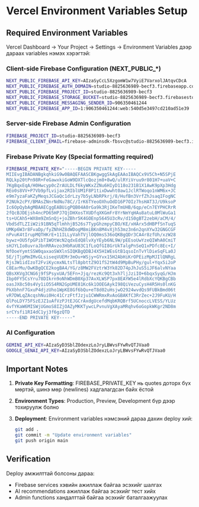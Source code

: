 # Vercel Environment Variables Setup

## Required Environment Variables

Vercel Dashboard → Your Project → Settings → Environment Variables дээр дараах variables нэмэх хэрэгтэй:

### Client-side Firebase Configuration (NEXT_PUBLIC_*)
```bash
NEXT_PUBLIC_FIREBASE_API_KEY=AIzaSyCcL5XzgomW1w7VyiE7VarxolJAtqvCDcA
NEXT_PUBLIC_FIREBASE_AUTH_DOMAIN=studio-8825636989-becf3.firebaseapp.com
NEXT_PUBLIC_FIREBASE_PROJECT_ID=studio-8825636989-becf3
NEXT_PUBLIC_FIREBASE_STORAGE_BUCKET=studio-8825636989-becf3.firebasestorage.app
NEXT_PUBLIC_FIREBASE_MESSAGING_SENDER_ID=906350461244
NEXT_PUBLIC_FIREBASE_APP_ID=1:906350461244:web:540d5e3497cd210ad51e39
```

### Server-side Firebase Admin Configuration
```bash
FIREBASE_PROJECT_ID=studio-8825636989-becf3
FIREBASE_CLIENT_EMAIL=firebase-adminsdk-fbsvc@studio-8825636989-becf3.iam.gserviceaccount.com
```

### Firebase Private Key (Special formatting required)
```bash
FIREBASE_PRIVATE_KEY="-----BEGIN PRIVATE KEY-----
MIIEvgIBADANBgkqhkiG9w0BAQEFAASCBKgwggSkAgEAAoIBAQCx9V5Ch+N5SPjE
RQLkp20tPn98R+FeGawxkiGoW9DXTlcQozjm8+8wQ/ulRYiVruu9r801H7+uaV+C
7KgBqxEqA/H0Hwcyp0cZrAULDLf6kyWKxZZNu6HIyD118o231B1X1AwK9pXp3Hdg
REo0s8VV+P7Vb9pfLvijax2RIblUM1F8P1tixDwwht0aw1JclRTWoqo1nWM6x+JC
e9m7yzaFaKZyMeqsJCGaQc1drLzy7b5yLNbRPkrj/8/HufBn3VrfZhJsaqIFogNC
P2NUk2cPY/BMAsZNnrNdNu78C//IrK6TYeoOXhuOdD16P7OIz7hsHAT3J/U9ksoP
Ic6OpQybAgMBAAECggEABUigPQB04A0rGa9k3RjIKeTmUHB/6qp/eCn7EYPHCRrR
2fQcBJDEjsh4ncPD65HPJ7QjDHXosTXUDfqXKGmFr8YrNmYqHAu8atuL0MlWuGa1
ts+UCAh5+WX8m9ZmSnQj+joZBhr5K4GOEnp5645U3cRv/d1S0gBT2zebH/aCM/4/
VbdSdTLZIiW2i91BN5qTlmhhjB526s7TypGhzmpyCBO/KE/xHArx5dHBPfSnTuqS
UMKp6W3r8FvaDp/fyZNhHZ8dWDogM8miBKn8M4vXjh53mz3n6n2qnXYw32GNGCGF
nPvuK4tIrupMQTHKrE+11ILLyVahTVjlOQ0msS36oQKBgQDr3CA4r8zfUh/xzW28
bywz+OU5fpGPibT1WOtWcN2qdxEdQ8lvXyYEyb6NL9W/pEEsoUwYzeQIWhA0CmiT
sHJYLIo8uvraJbnRRAvzo3HbRaU83C1fLoQfGI8GrUkTalgPnSeQ1xPDfc8Ec+I/
NfOoeYymtSSW0qaxaoSWXlnSIQKBgQDBJ4X5H1WEsGtB1qsoInTvYlDieSqFLa0J
5E/jTjpMmIMvGLsiseqVUEMr3mOu+WSjy+GYvx15H2AbHiKrOPEizMpMJIlQNRgL
Rjs3W1idIzoT2FviKycmxNLtsTl8pbttZ9O1fS2tW4d9MpBuPHy/gul+Yqx5i2oP
C8EarMu/OwKBgQCE2kogBA4/YG/z8MW2FVztrW3Yk82D74pJhJuS5iJF6alvNYaa
QBsXKVg3CNG6j9fSPsyxUA/5EFn+Jjq/rezKc9Qt3xh7ljJziIO+6bqxSyqG/HJm
Ibp0FY5CsYru78DIkrn9oNhWDmB0Xp37AvXLWSP7px8EAYW5e4lRdbXcYQKBgCBb
oasJX8c50s4Vy1iO5S4RN2GpUME81Kc6k1OOEGAykI98QiVezuCysH4R5Hs0lnKG
PkXbhnF7GxuP4djzUho1WpKE8Gf6bQu+eT8d02uHsjwO2924wvdQs9FUBkBmd06t
vR7DWLqZAcqshNui0Hc41CrzFtfJzju1CWWRmxRvAoGBAKfC3RrZec+2J9FuKU/H
QlPoLDY75FSzEJZ1uAfVzPJtEJGCrAxdgUcefdMqbKRQBrf5UCnoccLVESS/YLUz
4vfYKaW6MISWjUGmoS8IZjOAZyMKKTywcLPvnuVgXAyaMRqhv6oGopkWKgr2ND8m
srCYsfi1RI4dC1yj3f6gzQTD
-----END PRIVATE KEY-----"
```

### AI Configuration
```bash
GEMINI_API_KEY=AIzaSyD3SblZOdexzLoJryLBWvsFYwRvQTJVaa0
GOOGLE_GENAI_API_KEY=AIzaSyD3SblZOdexzLoJryLBWvsFYwRvQTJVaa0
```

## Important Notes

1. **Private Key Formatting**: FIREBASE_PRIVATE_KEY нь quotes доторх бүх мөртэй, шинэ мөр (newlines) хадгалагдсан байх ёстой

2. **Environment Types**: Production, Preview, Development бүр дээр тохируулж болно

3. **Deployment**: Environment variables нэмсэний дараа дахин deploy хий:
   ```bash
   git add .
   git commit -m "Update environment variables"
   git push origin main
   ```

## Verification

Deploy амжилттай болсоны дараа:
- Firebase services хэвийн ажиллаж байгаа эсэхийг шалгах
- AI recommendations ажиллаж байгаа эсэхийг тест хийх
- Admin functions хандалттай байгаа эсэхийг баталгаажуулах